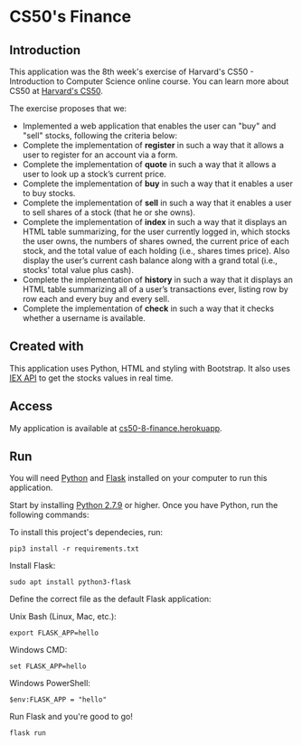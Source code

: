 # CS50's Finance

## Introduction

This application was the 8th week's exercise of Harvard's CS50 - Introduction to Computer Science online course.
You can learn more about CS50 at [Harvard's CS50](https://online-learning.harvard.edu/course/cs50-introduction-computer-science).

The exercise proposes that we:
* Implemented a web application that enables the user can "buy" and "sell" stocks, following the criteria below:
* Complete the implementation of **register** in such a way that it allows a user to register for an account via a form.
* Complete the implementation of **quote** in such a way that it allows a user to look up a stock’s current price.
* Complete the implementation of **buy** in such a way that it enables a user to buy stocks.
* Complete the implementation of **sell** in such a way that it enables a user to sell shares of a stock (that he or she owns).
* Complete the implementation of **index** in such a way that it displays an HTML table summarizing, for the user currently logged in, which stocks the user owns, the numbers of shares owned, the current price of each stock, and the total value of each holding (i.e., shares times price). Also display the user’s current cash balance along with a grand total (i.e., stocks' total value plus cash).
* Complete the implementation of **history** in such a way that it displays an HTML table summarizing all of a user’s transactions ever, listing row by row each and every buy and every sell.
* Complete the implementation of **check** in such a way that it checks whether a username is available.

## Created with
This application uses Python, HTML and styling with Bootstrap. It also uses [IEX API](https://iexcloud.io/) to get the stocks values in real time.

## Access
My application is available at [cs50-8-finance.herokuapp](http://cs50-8-finance.herokuapp.com/login).

## Run
You will need [Python](https://www.python.org/downloads/) and [Flask](https://flask.palletsprojects.com/en/1.1.x/installation/) installed on your computer to run this application.

Start by installing [Python 2.7.9](https://www.python.org/downloads/release/python-2717/) or higher.
Once you have Python, run the following commands:

To install this project's dependecies, run:

`pip3 install -r requirements.txt`

Install Flask:

`sudo apt install python3-flask`

Define the correct file as the default Flask application:

Unix Bash (Linux, Mac, etc.):

`export FLASK_APP=hello`

Windows CMD:

`set FLASK_APP=hello`

Windows PowerShell:

`$env:FLASK_APP = "hello"`

Run Flask and you're good to go!

`flask run`
